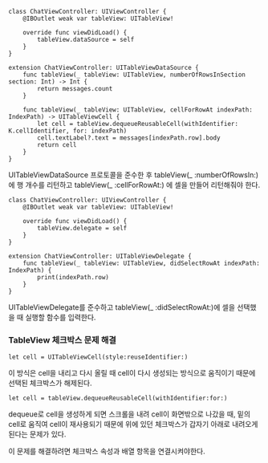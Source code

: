 
~~~
class ChatViewController: UIViewController {
    @IBOutlet weak var tableView: UITableView!
    
    override func viewDidLoad() {
        tableView.dataSource = self
    }
}
~~~

~~~
extension ChatViewController: UITableViewDataSource {
    func tableView(_ tableView: UITableView, numberOfRowsInSection section: Int) -> Int {
        return messages.count
    }

    func tableView(_ tableView: UITableView, cellForRowAt indexPath: IndexPath) -> UITableViewCell {
        let cell = tableView.dequeueReusableCell(withIdentifier: K.cellIdentifier, for: indexPath)
        cell.textLabel?.text = messages[indexPath.row].body
        return cell
    }
}
~~~

UITableViewDataSource 프로토콜을 준수한 후
tableView(_ :numberOfRowsIn:) 에 행 개수를 리턴하고
tableView(_ :cellForRowAt:) 에 셀을 만들어 리턴해줘야 한다.


~~~
class ChatViewController: UIViewController {
    @IBOutlet weak var tableView: UITableView!
    
    override func viewDidLoad() {
        tableView.delegate = self
    }
}
~~~

~~~
extension ChatViewController: UITableViewDelegate {
    func tableView(_ tableView: UITableView, didSelectRowAt indexPath: IndexPath) {
        print(indexPath.row)
    }
}
~~~

UITableViewDelegate를 준수하고
tableView(_ :didSelectRowAt:)에 셀을 선택했을 때 실행할 함수를 입력한다.


### TableView 체크박스 문제 해결

```
let cell = UITableViewCell(style:reuseIdentifier:)
```
이 방식은 cell을 내리고 다시 올릴 때 cell이 다시 생성되는 방식으로 움직이기 때문에
선택된 체크박스가 해제된다.

```
let cell = tableView.dequeueReusableCell(withIdentifier:for:)
```
dequeue로 cell을 생성하게 되면 스크롤을 내려 cell이 화면밖으로 나갔을 때, 
밑의 cell로 움직여 cell이 재사용되기 때문에 위에 있던 체크박스가 갑자기 아래로 내려오게 된다는 문제가 있다.

이 문제를 해결하려면 체크박스 속성과 배열 항목을 연결시켜야한다.

